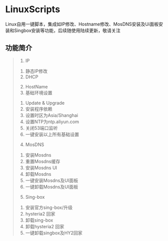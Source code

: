# LinuxScripts
Linux自用一键脚本，集成如IP修改、Hostname修改、MosDNS安装及Ui面板安装和Singbox安装等功能，后续随使用陆续更新，敬请关注

## 功能简介
> 1. IP
>   1) 静态IP修改
>   2) DHCP
> 2. HostName
> 3. 基础环境设置
>   1) Update & Upgrade
>   2) 安装程序依赖
>   3) 设置时区为Asia/Shanghai
>   4) 设置NTP为ntp.aliyun.com
>   5) 关闭53端口监听
>   9) 一键安装以上所有基础设置
> 4. MosDNS
>   1) 安装Mosdns
>   2) 重置Mosdns缓存
>   3) 安装Mosdns UI
>   4) 卸载Mosdns
>   8) 一键安装Mosdns及UI面板
>   9) 一键卸载Mosdns及UI面板
> 5. Sing-box
>   1) 安装官方sing-box/升级
>   2) hysteria2 回家
>   3) 卸载sing-box
>   4) 卸载hysteria2 回家
>   9) 一键卸载singbox及HY2回家
